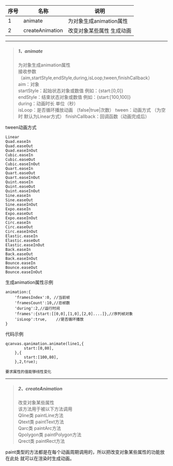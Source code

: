 | 序号 | 名称 | 说明 |
| --- | --- | --- |
| 1 | animate | 为对象生成animation属性 |
| 2 | createAnimation | 改变对象某些属性 生成动画 |

---

> ##### 1、animate
>
> 为对象生成animation属性  
> 接收参数（aim,startStyle,endStyle,during,isLoop,tween,finishCallback）  
> aim：对象  
> startStyle：起始状态对象或数值 例如：{start:\[0,0\]}  
> endStyle：结束状态对象或数值 例如：{start:\[100,100\]}  
> during：动画时长 单位（秒）  
> isLoop：是否循环播放动画 （false\|true|次数）
> tween：动画方式 （为空时 默认为Linear方式）
> finishCallback：回调函数（动画完成后）

tween动画方式
```
Linear
Quad.easeIn
Quad.easeOut
Quad.easeInOut
Cubic.easeIn
Cubic.easeOut
Cubic.easeInOut
Quart.easeIn
Quart.easeOut
Quart.easeInOut
Quint.easeIn
Quint.easeOut
Quint.easeInOut
Sine.easeIn
Sine.easeOut
Sine.easeInOut
Expo.easeIn
Expo.easeOut
Expo.easeInOut
Circ.easeIn
Circ.easeOut
Circ.easeInOut
Elastic.easeIn
Elastic.easeOut
Elastic.easeInOut
Back.easeIn
Back.easeOut
Back.easeInOut
Bounce.easeIn
Bounce.easeOut
Bounce.easeInOut

```


生成animation属性示例

```
animation:{
    'framesIndex':0, //当前帧
    'framesCount':10,//总帧数
    'during':2,//运行时间
    'frames':{start:[[0,0],[1,0],[2,0]....]},//序列帧对象
    'isLoop':true,    //是否循环播放
}
```

代码示例

```
qcanvas.qanimation.animate(line1,{
        start:[0,80],
    },{
        start:[100,80],
    },2,true);

要求属性的值能够线性变化
```

---

> ##### 2、createAnimation
>
> 改变对象某些属性  
> 该方法用于被以下方法调用  
> Qline类 paintLine方法  
> Qtext类 paintText方法  
> Qarc类 paintArc方法  
> Qpolygon类 paintPolygon方法  
> Qrect类 paintRect方法

paint类型的方法都是在每个动画周期调用的，所以把改变对象某些属性的功能放在此处 就可以在渲染时生成动画。

